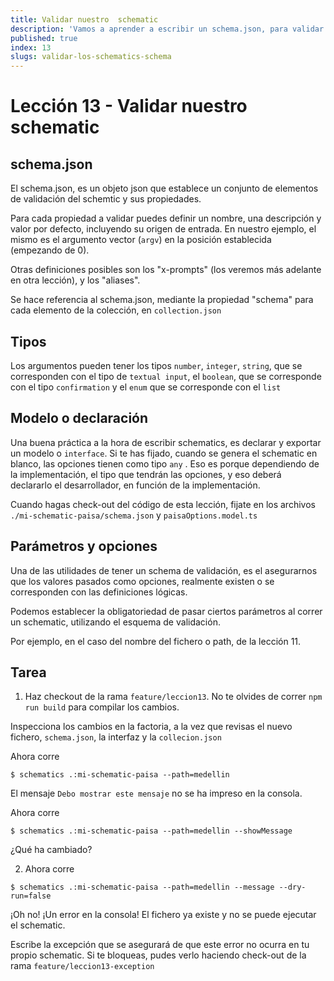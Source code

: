 ```yaml
---
title: Validar nuestro  schematic
description: 'Vamos a aprender a escribir un schema.json, para validar nuestro schematic '
published: true
index: 13
slugs: validar-los-schematics-schema
---
```


# Lección 13 - Validar nuestro schematic

## schema.json

El schema.json, es un objeto json que establece un conjunto de elementos de validación del schemtic y sus propiedades.

Para cada propiedad a validar puedes definir un nombre, una descripción y valor por defecto, incluyendo su origen de entrada. En nuestro ejemplo, el mismo es el argumento vector (`argv`) en la posición establecida (empezando de 0).

Otras definiciones posibles son los "x-prompts" (los veremos más adelante en otra lección), y los "aliases". 

Se hace referencia al schema.json, mediante la propiedad "schema" para cada elemento de la colección, en `collection.json`

## Tipos

Los argumentos pueden tener los tipos `number`, `integer`, `string`, que se corresponden con el tipo de `textual input`, el  `boolean`, que se corresponde con el tipo `confirmation` y el  `enum` que se corresponde con el `list`

## Modelo o declaración

Una buena práctica a la hora de escribir schematics,  es declarar y exportar un modelo o `interface`. Si te has fijado, cuando se genera el schematic en blanco, las opciones tienen como tipo `any` . Eso es porque dependiendo de la implementación, el tipo que tendrán las opciones, y eso deberá declararlo el desarrollador, en función de la implementación.

Cuando hagas check-out del código de esta lección, fijate en los archivos `./mi-schematic-paisa/schema.json` y `paisaOptions.model.ts`

## Parámetros y opciones

Una de las utilidades de tener un schema de validación, es el asegurarnos que los valores pasados como opciones, realmente existen o se corresponden con las definiciones lógicas.

Podemos establecer la obligatoriedad de pasar ciertos parámetros al correr un schematic, utilizando el esquema de validación.

Por ejemplo, en el caso del nombre del fichero o path, de la lección 11.


## Tarea 

1. Haz checkout de la rama `feature/leccion13`. No te olvides de correr `npm run build` para compilar los cambios.

Inspecciona los cambios en la factoria, a la vez que revisas el nuevo fichero, `schema.json`, la interfaz y la `collecion.json`

Ahora corre 

```$ schematics .:mi-schematic-paisa --path=medellin```

El mensaje `Debo mostrar este mensaje` no se ha impreso en la consola.

Ahora corre 

```$ schematics .:mi-schematic-paisa --path=medellin --showMessage```

¿Qué ha cambiado?

2. Ahora corre 

```$ schematics .:mi-schematic-paisa --path=medellin --message --dry-run=false```

¡Oh no! ¡Un error en la consola! El fichero ya existe y no se puede ejecutar el schematic.

Escribe la excepción que se asegurará de que este error no ocurra en tu propio schematic. Si te bloqueas, pudes verlo haciendo check-out de la rama `feature/leccion13-exception`

